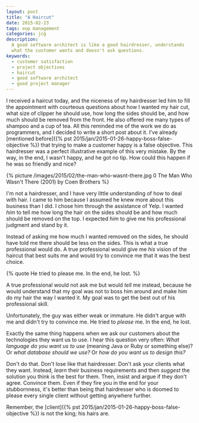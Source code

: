 ```yaml
---
layout: post
title: "A Haircut"
date: 2015-02-23
tags: oop management
categories: jcg
description:
  A good software architect is like a good hairdresser, understands
  what the customer wants and doesn't ask questions.
keywords:
  - customer satisfaction
  - project objectives
  - haircut
  - good software architect
  - good project manager
---
```


I received a haircut today, and the niceness of my hairdresser led him to fill the
appointment with courteous questions about how I wanted my hair cut, what size of clipper
he should use, how long the sides should be, and how much should be removed
from the front. He also offered me many types of shampoo and a cup of tea.
All this reminded me of the work we do as programmers, and I
decided to write a short post about it. I've already
[mentioned before]({% pst 2015/jan/2015-01-26-happy-boss-false-objective %})
that trying to make a customer happy is a false objective. This hairdresser
was a perfect illustrative example of this very mistake. By the way, in the end,
I wasn't happy, and he got no tip. How could this happen if he was so
friendly and nice?

<!--more-->

{% picture /images/2015/02/the-man-who-wasnt-there.jpg 0 The Man Who Wasn't There (2001) by Coen Brothers %}

I'm not a hairdresser, and I have very little understanding of how to deal
with hair. I came to him because I assumed he knew more about this
business than I did. I chose him through the assistance of Yelp. I wanted _him_ to tell me
how long the hair on the sides should be and how much should be removed on the
top. I expected _him_ to give me his professional judgment and stand by it.

Instead of asking me how much I wanted removed on the sides, he should have
told me there should be less on the sides. This is what
a true professional would do. A true professional would give me _his_ vision
of the haircut that best suits me and would try to convince me that
it was the best choice.

{% quote He tried to please me. In the end, he lost. %}

A true professional would not ask me but would _tell_ me instead, because
he would understand that my goal was not to boss him around and make him do my
hair the way I wanted it. My goal was to get the best out
of his professional skill.

Unfortunately, the guy was either weak or immature. He didn't argue with me
and didn't try to convince me. He tried to _please_ me. In the end, he
lost.

Exactly the same thing happens when we ask our customers about
the technologies they want us to use. I hear this question very often:
_What language do you want us to use_ (meaning Java or Ruby or something else)?
Or _what database should we use?_ Or _how do you want us to design this?_

Don't do that. Don't lose like that hairdresser. Don't ask your clients
what they want. Instead, _learn_ their business requirements and then
_suggest_ the solution you think is the best for them. Then, insist and argue
if they don't agree. Convince them. Even if they fire you in the end for
your stubbornness, it's better than being that hairdresser who is doomed
to please every single client without getting anywhere further.

Remember, the
[client]({% pst 2015/jan/2015-01-26-happy-boss-false-objective %})
is not the king; his hairs are.

